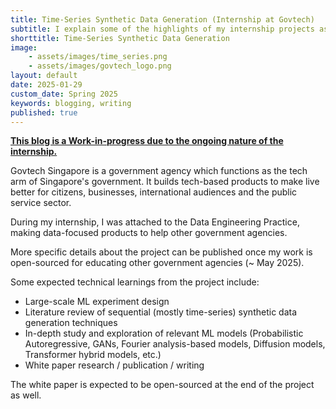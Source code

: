 ```yaml
---
title: Time-Series Synthetic Data Generation (Internship at Govtech)
subtitle: I explain some of the highlights of my internship projects as a Research Engineer at Govtech.
shorttitle: Time-Series Synthetic Data Generation
image: 
    - assets/images/time_series.png
    - assets/images/govtech_logo.png
layout: default
date: 2025-01-29
custom_date: Spring 2025
keywords: blogging, writing
published: true
---
```


<b><u>This blog is a Work-in-progress due to the ongoing nature of the internship.</u></b>

Govtech Singapore is a government agency which functions as the tech arm of Singapore's government. It builds tech-based products to make live better for citizens, businesses, international audiences and the public service sector.

During my internship, I was attached to the Data Engineering Practice, making data-focused products to help other government agencies.

More specific details about the project can be published once my work is open-sourced for educating other government agencies (~ May 2025). 

Some expected technical learnings from the project include:
- Large-scale ML experiment design
- Literature review of sequential (mostly time-series) synthetic data generation techniques
- In-depth study and exploration of relevant ML models (Probabilistic Autoregressive, GANs, Fourier analysis-based models, Diffusion models, Transformer hybrid models, etc.)
- White paper research / publication / writing

The white paper is expected to be open-sourced at the end of the project as well. 


